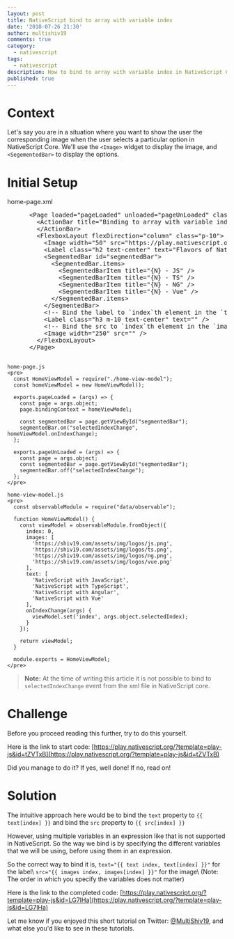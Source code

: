 ```yaml
---
layout: post
title: NativeScript bind to array with variable index
date: '2018-07-26 21:30'
author: multishiv19
comments: true
category:
  - nativescript
tags:
  - nativescript
description: How to bind to array with variable index in NativeScript Core
published: true
---
```


# Context

Let's say you are in a situation where you want to show the user the corresponding
image when the user selects a particular option in NativeScript Core.
We'll use the `<Image>` widget to display the image, and `<SegementedBar>` to
display the options.

# Initial Setup

<p>
  <script src="https://gist.github.com/shiv19/dd56d3c139e5d10260ef0ba36b6a1c16.js"></script>
  <noscript>
    home-page.xml
    <pre>
      &lt;Page loaded="pageLoaded" unloaded="pageUnLoaded" class="page" xmlns="http://www.nativescript.org/tns.xsd"&gt;
        &lt;ActionBar title="Binding to array with variable index" class="action-bar"&gt;
        &lt;/ActionBar&gt;
        &lt;FlexboxLayout flexDirection="column" class="p-10"&gt;
          &lt;Image width="50" src="https://play.nativescript.org/dist/assets/img/NativeScript_logo.png" /&gt;
          &lt;Label class="h2 text-center" text="Flavors of NativeScript" /&gt;
          &lt;SegmentedBar id="segmentedBar"&gt;
            &lt;SegmentedBar.items&gt;
              &lt;SegmentedBarItem title="{N} - JS" /&gt;
              &lt;SegmentedBarItem title="{N} - TS" /&gt;
              &lt;SegmentedBarItem title="{N} - NG" /&gt;
              &lt;SegmentedBarItem title="{N} - Vue" /&gt;
            &lt;/SegmentedBar.items&gt;
          &lt;/SegmentedBar&gt;
          &lt;!-- Bind the label to `index`th element in the `text` array --&gt;
          &lt;Label class="h3 m-10 text-center" text="" /&gt;
          &lt;!-- Bind the src to `index`th element in the `images` array --&gt;
          &lt;Image width="250" src="" /&gt;
        &lt;/FlexboxLayout&gt;
      &lt;/Page&gt;
    </pre>

    home-page.js
    <pre>
      const HomeViewModel = require("./home-view-model");
      const homeViewModel = new HomeViewModel();

      exports.pageLoaded = (args) => {
        const page = args.object;
        page.bindingContext = homeViewModel;

        const segmentedBar = page.getViewById("segmentedBar");
        segmentedBar.on("selectedIndexChange", homeViewModel.onIndexChange);
      };

      exports.pageUnLoaded = (args) => {
        const page = args.object;
        const segmentedBar = page.getViewById("segmentedBar");
        segmentedBar.off("selectedIndexChange");
      };
    </pre>

    home-view-model.js
    <pre>
      const observableModule = require("data/observable");

      function HomeViewModel() {
        const viewModel = observableModule.fromObject({
          index: 0,
          images: [
            'https://shiv19.com/assets/img/logos/js.png',
            'https://shiv19.com/assets/img/logos/ts.png',
            'https://shiv19.com/assets/img/logos/ng.png',
            'https://shiv19.com/assets/img/logos/vue.png'
          ],
          text: [
            'NativeScript with JavaScript',
            'NativeScript with TypeScript',
            'NativeScript with Angular',
            'NativeScript with Vue'
          ],
          onIndexChange(args) {
            viewModel.set('index', args.object.selectedIndex);
          }
        });

        return viewModel;
      }

      module.exports = HomeViewModel;
    </pre>
  </noscript>
</p>

> **Note:** At the time of writing this article it is not possible to bind
to `selectedIndexChange` event from the xml file in NativeScript core.

# Challenge

Before you proceed reading this further, try to do this yourself.

Here is the link to start code: [https://play.nativescript.org/?template=play-js&id=tZVTxB](https://play.nativescript.org/?template=play-js&id=tZVTxB)

Did you manage to do it? If yes, well done! If no, read on!

# Solution

The intuitive approach here would be to bind the `text` property to
`{{ text[index] }}` and bind the `src` property to `{{ src[index] }}`

However, using multiple variables in an expression like that is not supported
in NativeScript. So the way we bind is by specifying the different variables that
we will be using, before using them in an expression.

So the correct way to bind it is,
`text="{{ text index, text[index] }}"` for the label\\
`src="{{ images index, images[index] }}"` for the image\\
(Note: The order in which you specify the variables does not matter)

Here is the link to the completed code: [https://play.nativescript.org/?template=play-js&id=LG7lHa](https://play.nativescript.org/?template=play-js&id=LG7lHa)

Let me know if you enjoyed this short tutorial on Twitter: [@MultiShiv19](https://twitter.com/MultiShiv19),
and what else you'd like to see in these tutorials.
